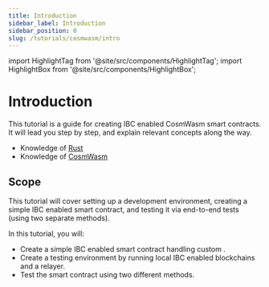 ```yaml
---
title: Introduction
sidebar_label: Introduction
sidebar_position: 0
slug: /tutorials/cosmwasm/intro
---
```


import HighlightTag from '@site/src/components/HighlightTag';
import HighlightBox from '@site/src/components/HighlightBox';

# Introduction

<HighlightTag type="ibc-go" version="v7"/> <HighlightTag type="cosmwasm"/>

This tutorial is a guide for creating IBC enabled CosmWasm smart contracts. It will lead you step by step, and explain relevant concepts along the way.

<HighlightBox type="prerequisite" title="Prerequisites">

- Knowledge of [Rust](https://www.rust-lang.org/learn)
- Knowledge of [CosmWasm](https://book.cosmwasm.com/)

</HighlightBox>

## Scope

This tutorial will cover setting up a development environment, creating a simple IBC enabled smart contract, and testing it via end-to-end tests (using two separate methods).

<HighlightBox type="learning" title="Learning Goals">

In this tutorial, you will:

- Create a simple IBC enabled smart contract handling custom .
- Create a testing environment by running local IBC enabled blockchains and a relayer.
- Test the smart contract using two different methods.

</HighlightBox>
